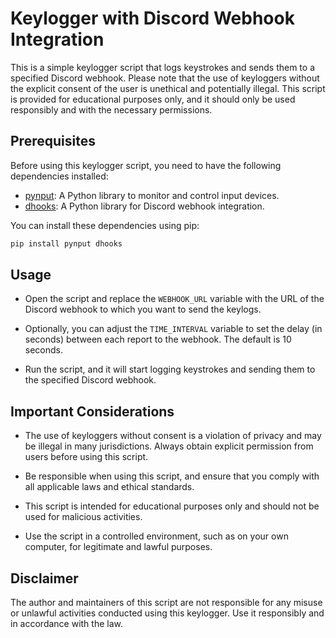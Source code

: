 # Keylogger with Discord Webhook Integration

This is a simple keylogger script that logs keystrokes and sends them to a specified Discord webhook. Please note that the use of keyloggers without the explicit consent of the user is unethical and potentially illegal. This script is provided for educational purposes only, and it should only be used responsibly and with the necessary permissions.

## Prerequisites

Before using this keylogger script, you need to have the following dependencies installed:

- [pynput](https://pypi.org/project/pynput/): A Python library to monitor and control input devices.
- [dhooks](https://pypi.org/project/dhooks/): A Python library for Discord webhook integration.

You can install these dependencies using pip:

```bash
pip install pynput dhooks
```

## Usage

- Open the script and replace the `WEBHOOK_URL` variable with the URL of the Discord webhook to which you want to send the keylogs.
  
- Optionally, you can adjust the `TIME_INTERVAL` variable to set the delay (in seconds) between each report to the webhook. The default is 10 seconds.

- Run the script, and it will start logging keystrokes and sending them to the specified Discord webhook.

## Important Considerations

- The use of keyloggers without consent is a violation of privacy and may be illegal in many jurisdictions. Always obtain explicit permission from users before using this script.

- Be responsible when using this script, and ensure that you comply with all applicable laws and ethical standards.

- This script is intended for educational purposes only and should not be used for malicious activities.

- Use the script in a controlled environment, such as on your own computer, for legitimate and lawful purposes.

## Disclaimer

The author and maintainers of this script are not responsible for any misuse or unlawful activities conducted using this keylogger. Use it responsibly and in accordance with the law.

